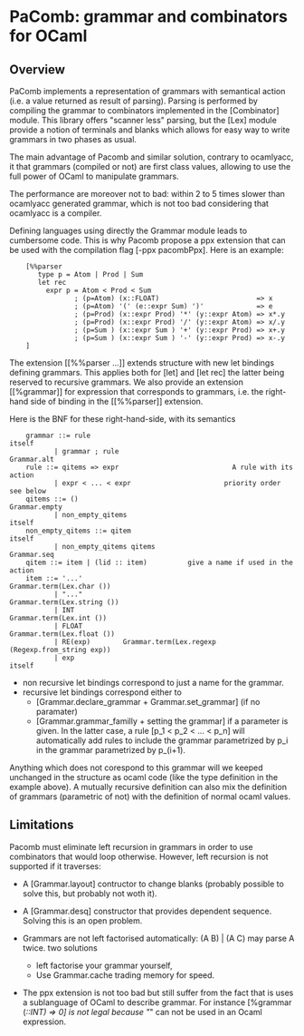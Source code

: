 # PaComb: grammar and combinators for OCaml

## Overview

PaComb implements a representation of grammars with semantical action (i.e. a
value returned as result of parsing).  Parsing is performed by compiling the
grammar to combinators implemented in the [Combinator] module. This library
offers "scanner less" parsing, but the [Lex] module provide a notion of
terminals and blanks which allows for easy way to write grammars in two
phases as usual.

The main advantage of Pacomb and similar solution, contrary to ocamlyacc, it
that grammars (compiled or not) are first class values, allowing to use the
full power of OCaml to manipulate grammars.

The performance are moreover not to bad: within 2 to 5 times slower than
ocamlyacc generated grammar, which is not too bad considering that ocamlyacc
is a compiler.

Defining languages using directly the Grammar module leads to cumbersome
code. This is why Pacomb propose a ppx extension that can be used with the
compilation flag [-ppx pacombPpx]. Here is an example:

```
    [%%parser
       type p = Atom | Prod | Sum
       let rec
         expr p = Atom < Prod < Sum
                ; (p=Atom) (x::FLOAT)                        => x
                ; (p=Atom) '(' (e::expr Sum) ')'             => e
                ; (p=Prod) (x::expr Prod) '*' (y::expr Atom) => x*.y
                ; (p=Prod) (x::expr Prod) '/' (y::expr Atom) => x/.y
                ; (p=Sum ) (x::expr Sum ) '+' (y::expr Prod) => x+.y
                ; (p=Sum ) (x::expr Sum ) '-' (y::expr Prod) => x-.y
    ]
```

The extension [[%%parser ...]] extends structure with new let bindings
defining grammars. This applies both for [let] and [let rec] the latter being
reserved to recursive grammars.  We also provide an extension [[%grammar]]
for expression that corresponds to grammars, i.e.  the right-hand side of
binding in the [[%%parser]] extension.

Here is the BNF for these right-hand-side, with its semantics

```
    grammar ::= rule                                                   itself
           | grammar ; rule                                       Grammar.alt
    rule ::= qitems => expr                            A rule with its action
           | expr < ... < expr                       priority order see below
    qitems ::= ()                                               Grammar.empty
           | non_empty_qitems                                          itself
    non_empty_qitems ::= qitem                                         itself
           | non_empty_qitems qitems                              Grammar.seq
    qitem ::= item | (lid :: item)          give a name if used in the action
    item ::= '...'                                  Grammar.term(Lex.char ())
           | "..."                                Grammar.term(Lex.string ())
           | INT                                     Grammar.term(Lex.int ())
           | FLOAT                                 Grammar.term(Lex.float ())
           | RE(exp)        Grammar.term(Lex.regexp (Regexp.from_string exp))
           | exp                                                       itself
```

- non recursive let bindings correspond to just a name for the grammar.
- recursive let bindings correspond either to
  - [Grammar.declare_grammar + Grammar.set_grammar] (if no paramater)
  - [Grammar.grammar_familly + setting the grammar] if a parameter is given.
  In the latter case, a rule [p_1 < p_2 < ... < p_n] will automatically add
  rules to include the grammar parametrized by p_i in the grammar parametrized
  by p_(i+1).

Anything which does not corespond to this grammar will we keeped unchanged
in the structure as ocaml code (like the type definition in the example
above).  A mutually recursive definition can also mix the definition of
grammars (parametric of not) with the definition of normal ocaml values.

## Limitations

Pacomb must eliminate left recursion in grammars in order to use combinators
that would loop otherwise. However, left recursion is not supported if it
traverses:

- A [Grammar.layout] contructor to change blanks (probably possible to solve this,
  but probably not woth it).

- A [Grammar.desq] constructor that provides dependent sequence. Solving this
  is an open problem.

- Grammars are not left factorised automatically: (A B) | (A C) may parse A twice.
  two solutions
  - left factorise your grammar yourself,
  - Use Grammar.cache trading memory for speed.

- The ppx extension is not too bad but still suffer from the fact that is
  uses a sublanguage of OCaml to describe grammar. For instance [%grammar
  (_::INT) => 0] is not legal because "_" can not be used in an Ocaml
  expression.
